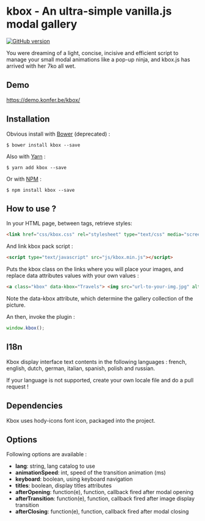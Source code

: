 # kbox - An ultra-simple vanilla.js modal gallery

[![GitHub version](https://badge.fury.io/gh/e-lLess%2Fkslider.svg)](https://badge.fury.io/gh/e-lLess%2Fkslider)

You were dreaming of a light, concise, incisive and efficient script to manage your small modal animations like a pop-up ninja, and kbox.js has arrived with her 7ko all wet.
        
## Demo

https://demo.konfer.be/kbox/

## Installation

Obvious install with [Bower](http://bower.io) (deprecated) :

`$ bower install kbox --save`

Also with [Yarn](https://yarnpkg.com/lang/en/) :

`$ yarn add kbox --save`

Or with [NPM](https://www.npmjs.com/) :

`$ npm install kbox --save`

## How to use ?

In your HTML page, between <head> tags, retrieve styles:

``` html 
<link href="css/kbox.css" rel="stylesheet" type="text/css" media="screen" />
```

And link kbox pack script :

``` html 
<script type="text/javascript" src="js/kbox.min.js"></script>
```

Puts the kbox class on the links where you will place your images, and replace data attributes values with your own values :

``` html 
<a class="kbox" data-kbox="Travels"> <img src="url-to-your-img.jpg" alt="" /> <a>
```

Note the data-kbox attribute, which determine the gallery collection of the picture.
 
An then, invoke the plugin :

``` javascript
window.kbox();
```

## I18n

Kbox display interface text contents in the following languages : french, english, dutch, german, italian, spanish, polish and russian. 

If your language is not supported, create your own locale file and do a pull request !
    
## Dependencies 

Kbox uses hody-icons font icon, packaged into the project.

## Options

Following options are available :

* **lang**: string, lang catalog to use
* **animationSpeed**: int, speed of the transition animation (ms)
* **keyboard**: boolean, using keyboard navigation
* **titles**: boolean, display titles attributes
* **afterOpening**: function(e), function, callback fired after modal opening
* **afterTransition**: function(e), function, callback fired after image display transition
* **afterClosing**: function(e), function, callback fired after modal closing
          

